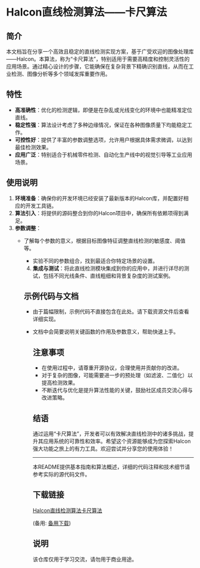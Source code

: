 # Halcon直线检测算法——卡尺算法

## 简介

本文档旨在分享一个高效且稳定的直线检测实现方案，基于广受欢迎的图像处理库——Halcon。本算法，称为“卡尺算法”，特别适用于需要高精度和控制灵活性的应用场景。通过精心设计的步骤，它能确保在复杂背景下精确识别直线，从而在工业检测、图像分析等多个领域发挥重要作用。

## 特性

- **高准确性**：优化的检测逻辑，即便是在杂乱或光线变化的环境中也能精准定位直线。
- **稳定性强**：算法设计考虑了多种边缘情况，保证在各种图像质量下均能稳定工作。
- **可控性好**：提供了丰富的参数调整选项，允许用户根据具体需求微调，以达到最佳检测效果。
- **应用广泛**：特别适合于机械零件检测、自动化生产线中的视觉引导等工业应用场景。

## 使用说明

1. **环境准备**：确保你的开发环境已经安装了最新版本的Halcon库，并配置好相应的开发工具链。
2. **算法引入**：将提供的源码整合到你的Halcon项目中，确保所有依赖项得到满足。
3. **参数调整**：
   - 了解每个参数的意义，根据目标图像特征调整直线检测的敏感度、阈值等。
      - 实验不同的参数组合，找到最适合你特定场景的设置。
      4. **集成与测试**：将此直线检测模块集成到你的应用中，并进行详尽的测试，包括不同光线条件、直线粗细和背景复杂度的测试案例。

      ## 示例代码与文档

      - 由于篇幅限制，示例代码不直接包含在此处。请下载资源文件后查看详细实现。
      - 文档中会简要说明关键函数的作用及参数意义，帮助快速上手。

        ## 注意事项

        - 在使用过程中，请尊重开源协议，合理使用并贡献你的改进。
        - 对于复杂的图像，可能需要进一步的预处理（如滤波、二值化）以提高检测效果。
        - 不断迭代与优化是提升算法性能的关键，鼓励社区成员交流心得与改进策略。

        ## 结语

        通过运用“卡尺算法”，开发者可以有效解决直线检测中的诸多挑战，提升其应用系统的可靠性和效率。希望这个资源能够成为您探索Halcon强大功能之旅上的有力工具。欢迎尝试并分享您的使用体验！

        ---

        本README提供基本指南和算法概述，详细的代码注释和技术细节请参考实际的源代码文件。

        ## 下载链接
        [Halcon直线检测算法卡尺算法](https://pan.quark.cn/s/722a77bd0f1c) 

        (备用: [备用下载](https://pan.baidu.com/s/19m9L_Tu1j4proN4m7R9ltQ?pwd=1234))

        ## 说明

        该仓库仅用于学习交流，请勿用于商业用途。

